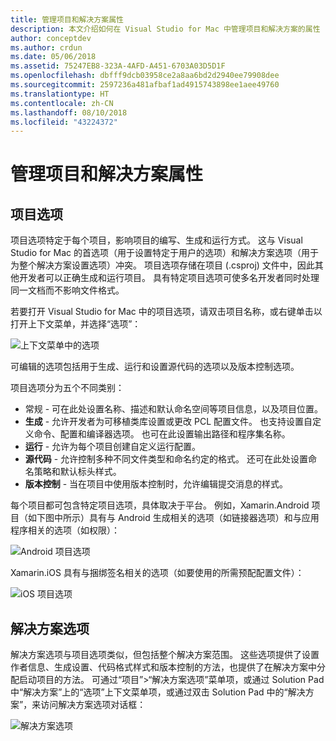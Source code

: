 ```yaml
---
title: 管理项目和解决方案属性
description: 本文介绍如何在 Visual Studio for Mac 中管理项目和解决方案的属性
author: conceptdev
ms.author: crdun
ms.date: 05/06/2018
ms.assetid: 75247EB8-323A-4AFD-A451-6703A03D5D1F
ms.openlocfilehash: dbfff9dcb03958ce2a8aa6bd2d2940ee79908dee
ms.sourcegitcommit: 2597236a481afbaf1ad4915743898ee1aee49760
ms.translationtype: HT
ms.contentlocale: zh-CN
ms.lasthandoff: 08/10/2018
ms.locfileid: "43224372"
---
```

# <a name="managing-project-and-solution-properties"></a>管理项目和解决方案属性

## <a name="project-options"></a>项目选项

项目选项特定于每个项目，影响项目的编写、生成和运行方式。 这与 Visual Studio for Mac 的首选项（用于设置特定于用户的选项）和解决方案选项（用于为整个解决方案设置选项）冲突。 项目选项存储在项目 (.csproj) 文件中，因此其他开发者可以正确生成和运行项目。 具有特定项目选项可使多名开发者同时处理同一文档而不影响文件格式。

若要打开 Visual Studio for Mac 中的项目选项，请双击项目名称，或右键单击以打开上下文菜单，并选择“选项”：

 ![上下文菜单中的选项](media/projects-and-solutions-image2.png)

可编辑的选项包括用于生成、运行和设置源代码的选项以及版本控制选项。

项目选项分为五个不同类别：

* 常规 - 可在此处设置名称、描述和默认命名空间等项目信息，以及项目位置。
* **生成** - 允许开发者为可移植类库设置或更改 PCL 配置文件。 也支持设置自定义命令、配置和编译器选项。 也可在此设置输出路径和程序集名称。
* **运行** - 允许为每个项目创建自定义运行配置。
* **源代码** - 允许控制多种不同文件类型和命名约定的格式。 还可在此处设置命名策略和默认标头样式。
* **版本控制** - 当在项目中使用版本控制时，允许编辑提交消息的样式。

每个项目都可包含特定项目选项，具体取决于平台。 例如，Xamarin.Android 项目（如下图中所示）具有与 Android 生成相关的选项（如链接器选项）和与应用程序相关的选项（如权限）：

 ![Android 项目选项](media/projects-and-solutions-image5.png)

Xamarin.iOS 具有与捆绑签名相关的选项（如要使用的所需预配配置文件）：

 ![iOS 项目选项](media/projects-and-solutions-image6.png)

## <a name="solution-options"></a>解决方案选项 

解决方案选项与项目选项类似，但包括整个解决方案范围。 这些选项提供了设置作者信息、生成设置、代码格式样式和版本控制的方法，也提供了在解决方案中分配启动项目的方法。  可通过“项目”>“解决方案选项”菜单项，或通过 Solution Pad 中“解决方案”上的“选项”上下文菜单项，或通过双击 Solution Pad 中的“解决方案”，来访问解决方案选项对话框：

 ![解决方案选项](media/projects-and-solutions-image7.png)
